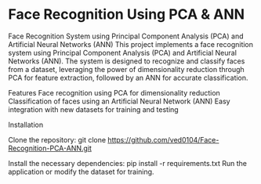# Face Recognition Using PCA & ANN
Face Recognition System using Principal Component Analysis (PCA) and Artificial Neural Networks (ANN)
This project implements a face recognition system using Principal Component Analysis (PCA) and Artificial Neural Networks (ANN). The system is designed to recognize and classify faces from a dataset, leveraging the power of dimensionality reduction through PCA for feature extraction, followed by an ANN for accurate classification.

Features
Face recognition using PCA for dimensionality reduction
Classification of faces using an Artificial Neural Network (ANN)
Easy integration with new datasets for training and testing

Installation

Clone the repository:
git clone https://github.com/ved0104/Face-Recognition-PCA-ANN.git

Install the necessary dependencies:
pip install -r requirements.txt
Run the application or modify the dataset for training.